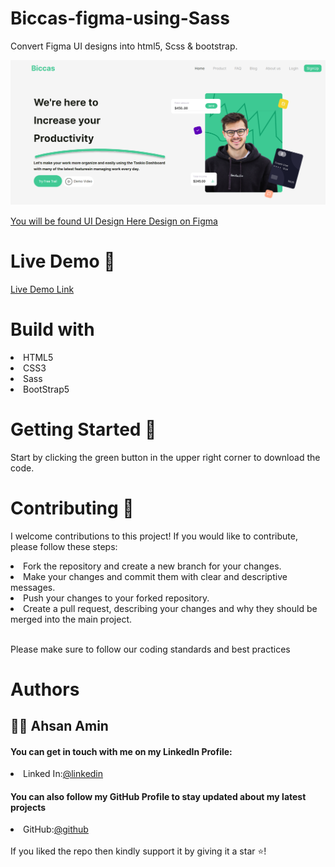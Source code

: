 # Biccas-figma-using-Sass
Convert Figma UI designs into html5, Scss & bootstrap. 
<br>

<img alt="" src="./Photo/img_1.png">

<a href="https://www.figma.com/proto/0FXMnSYfLyiEJWEpnWtAom/Saas-Landing-Pages-(Community)?node-id=0-7&scaling=min-zoom&page-id=0%3A1">You will be found UI Design Here Design on Figma</a>
<br>
# Live Demo 🎥
<a href="https://ahsan-amin.github.io/Biccas-figma/">Live Demo Link</a>
# Build with
  <li>
    HTML5
  </li>
    <li>
    CSS3
  </li>
    <li>
    Sass
  </li>
    <li>
    BootStrap5
  </li>
  
  
# Getting Started 🚀

Start by clicking the green button in the upper right corner to download the code.

# Contributing 🤝

I welcome contributions to this project! If you would like to contribute, please follow these steps:

 <li> Fork the repository and create a new branch for your changes. </li>
  <li> Make your changes and commit them with clear and descriptive messages.  </li>
  <li>Push your changes to your forked repository.   </li>
  <li>Create a pull request, describing your changes and why they should be merged into the main project.  </li>
  <br>

Please make sure to follow our coding standards and best practices

# Authors 
<h2>🧑🏻 Ahsan Amin </h2>
            <h4>You can get in touch with me on my LinkedIn Profile:</h4>
            <li >
				<label>Linked In:<label><a href="https://www.linkedin.com/in/ahsan-amin-/">@linkedin</a>
			</li>
            <h4>You can also follow my GitHub Profile to stay updated about my latest projects</h4>
			<li >
				<label>GitHub:<label><a href="https://github.com/ahsanami">@github</a>
			</li>
		<br>
 If you liked the repo then kindly support it by giving it a star ⭐!





